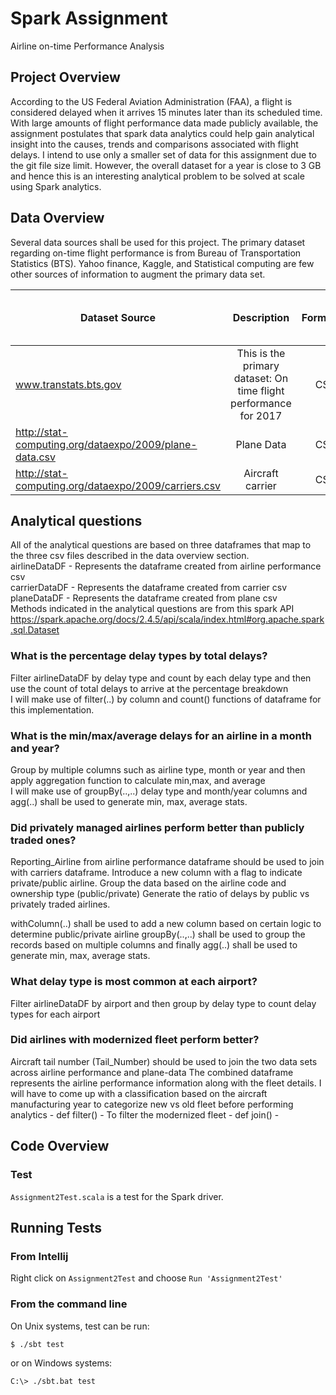 # Spark Assignment
Airline on-time Performance Analysis

## Project Overview
According to the US Federal Aviation Administration (FAA), a flight is considered delayed when it arrives 15 minutes later than its scheduled time. 
With large amounts of flight performance data made publicly available, the assignment postulates that spark data analytics could help gain analytical insight into the causes, trends and comparisons associated with flight delays.
I intend to use only a smaller set of data for this assignment due to the git file size limit. However, the overall dataset for a year is close to 3 GB and hence this is an interesting analytical problem to be solved at scale using Spark analytics.

## Data Overview
Several data sources shall be used for this project. The primary dataset regarding on-time flight performance is from Bureau of Transportation Statistics (BTS). Yahoo finance, Kaggle, and Statistical computing are few other sources of information to augment the primary data set.

| Dataset Source        | Description           | Format  | Size (rows, columns, file size)|
| ------------- |:-------------:| -----:|-----:|
| www.transtats.bts.gov      | This is the primary dataset: On time flight performance for 2017 | CSV |149033, 110, 39MB |
| http://stat-computing.org/dataexpo/2009/plane-data.csv      | Plane Data      |   CSV |5029, 9, 420 KB |
| http://stat-computing.org/dataexpo/2009/carriers.csv | Aircraft carrier      |    CSV |1491, 2, 44 KB |


## Analytical questions
All of the analytical questions are based on three dataframes that map to the three csv files described in the data overview section.<br/>
airlineDataDF - Represents the dataframe created from airline performance csv <br/>
carrierDataDF - Represents the dataframe created from carrier csv<br/>
planeDataDF - Represents the dataframe created from plane csv<br/>
Methods indicated in the analytical questions are from this spark API
https://spark.apache.org/docs/2.4.5/api/scala/index.html#org.apache.spark.sql.Dataset

### What is the percentage delay types by total delays?
Filter airlineDataDF by delay type and count by each delay type and then use the count of total delays to arrive at the percentage breakdown <br/>
I will make use of filter(..) by column and count() functions of dataframe for this implementation.

### What is the min/max/average delays for an airline in a month and year?
Group by multiple columns such as airline type, month or year and then apply aggregation function to calculate min,max, and average<br/>
I will make use of groupBy(..,..) delay type and month/year columns and agg(..) shall be used to generate min, max, average stats.

### Did privately managed airlines perform better than publicly traded ones?
Reporting_Airline from airline performance dataframe should be used to join with carriers dataframe.
Introduce a new column with a flag to indicate private/public airline.
Group the data based on the airline code and ownership type (public/private)
Generate the ratio of delays by public vs privately traded airlines.

withColumn(..) shall be used to add a new column based on certain logic to determine public/private airline
groupBy(..,..) shall be used to group the records based on multiple columns and finally
agg(..) shall be used to generate min, max, average stats.

### What delay type is most common at each airport?
Filter airlineDataDF by airport and then group by delay type to count delay types for each airport

### Did airlines with modernized fleet perform better?
Aircraft tail number (Tail_Number) should be used to join the two data sets across airline performance and plane-data
The combined dataframe represents the airline performance information along with the fleet details.
I will have to come up with a classification based on the aircraft manufacturing year to categorize new vs old fleet before performing analytics
    - def filter() - To filter the modernized fleet
    - def join() - 


## Code Overview

### Test

`Assignment2Test.scala` is a test for the Spark driver. 


## Running Tests

### From Intellij

Right click on `Assignment2Test` and choose `Run 'Assignment2Test'`

### From the command line

On Unix systems, test can be run:

```shell script
$ ./sbt test
```

or on Windows systems:

```shell script
C:\> ./sbt.bat test
```

